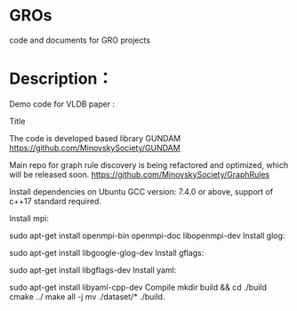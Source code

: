 # GROs
code and documents for GRO projects

# Description：

Demo code for VLDB paper :

Title

The code is developed based library GUNDAM https://github.com/MinovskySociety/GUNDAM

Main repo for graph rule discovery is being refactored and optimized, which will be released soon. https://github.com/MinovskySociety/GraphRules

Install dependencies on Ubuntu
GCC version: 7.4.0 or above, support of c++17 standard required.

Install mpi:

sudo apt-get install openmpi-bin openmpi-doc libopenmpi-dev
Install glog:

sudo apt-get install libgoogle-glog-dev
Install gflags:

sudo apt-get install libgflags-dev
Install yaml:

sudo apt-get install libyaml-cpp-dev
Compile
mkdir build && cd ./build
cmake ../
make all -j
mv ./dataset/* ./build.


